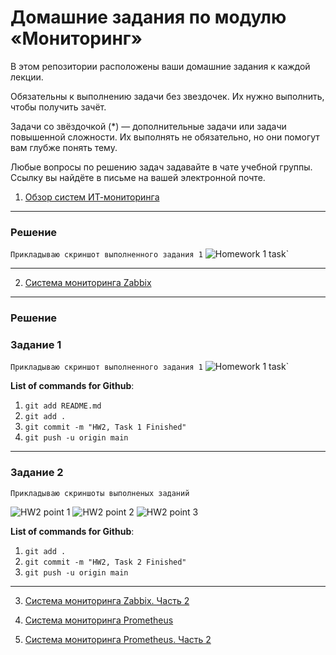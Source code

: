 # Домашние задания по модулю «Мониторинг»

В этом репозитории расположены ваши домашние задания к каждой лекции. 

Обязательны к выполнению задачи без звездочек. Их нужно выполнить, чтобы получить зачёт.

Задачи со звёздочкой (*) — дополнительные задачи или задачи повышенной сложности. Их выполнять не обязательно, но они помогут вам глубже понять тему.

Любые вопросы по решению задач задавайте в чате учебной группы. Ссылку вы найдёте в письме на вашей электронной почте.


1. [Обзор систем ИТ-мониторинга](hw-01.md)
---
### Решение

`Прикладываю скриншот выполненного задания 1`
![Homework 1 task](http://screenshot.alarislabs.com/2023_ib/image_20230813153514_f6a3b84c.png)`

---
2. [Система мониторинга Zabbix](hw-02.md)
---
### Решение

### Задание 1

`Прикладываю скриншот выполненного задания 1`
![Homework 1 task](http://screenshot.alarislabs.com/ib2024/image_20230822232750_7abd67e4.png)`

**List of commands for Github**:
1. `git add README.md`
2. `git add .`
3. `git commit -m "HW2, Task 1 Finished"`
4. `git push -u origin main`

---

### Задание 2
`Прикладываю скриншоты выполненых заданий`

![HW2 point 1](http://screenshot.alarislabs.com/ib2024/image_20230823001711_d4ef1e53.png)
![HW2 point 2](http://screenshot.alarislabs.com/ib2024/image_20230823001906_c7340fd1.png)
![HW2 point 3](http://screenshot.alarislabs.com/ib2024/image_20230823001459_733e1761.png)

**List of commands for Github**:
1. `git add .`
2. `git commit -m "HW2, Task 2 Finished"`
3. `git push -u origin main`
---
3. [Система мониторинга Zabbix. Часть 2](hw-03.md)

4. [Система мониторинга Prometheus](hw-04.md)

5. [Система мониторинга Prometheus. Часть 2](hw-05.md)

